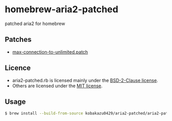 # homebrew-aria2-patched

patched aria2 for homebrew

## Patches

- [max-connection-to-unlimited.patch](./max-connection-to-unlimited.patch)

## Licence

- aria2-patched.rb is licensed mainly under the [BSD-2-Clause license](https://github.com/Homebrew/homebrew-core/blob/master/LICENSE.txt).
- Others are licensed under the [MIT license](./LICENSE).

## Usage

```bash
$ brew install --build-from-source kobakazu0429/aria2-patched/aria2-patched
```
